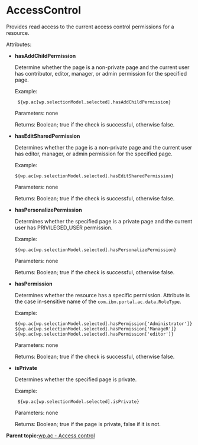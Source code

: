 # AccessControl

Provides read access to the current access control permissions for a resource.

Attributes:

-   **hasAddChildPermission**

    Determine whether the page is a non-private page and the current user has contributor, editor, manager, or admin permission for the specified page.

    Example:

    ```
     ${wp.ac[wp.selectionModel.selected].hasAddChildPermission}
    ```

    Parameters: none

    Returns: Boolean; true if the check is successful, otherwise false.

-   **hasEditSharedPermission**

    Determines whether the page is a non-private page and the current user has editor, manager, or admin permission for the specified page.

    Example:

    ```
    ${wp.ac[wp.selectionModel.selected].hasEditSharedPermission}
    ```

    Parameters: none

    Returns: Boolean; true if the check is successful, otherwise false.

-   **hasPersonalizePermission**

    Determines whether the specified page is a private page and the current user has PRIVILEGED\_USER permission.

    Example:

    ```
    ${wp.ac[wp.selectionModel.selected].hasPersonalizePermission}
    ```

    Parameters: none

    Returns: Boolean; true if the check is successful, otherwise false.

-   **hasPermission**

    Determines whether the resource has a specific permission. Attribute is the case in-sensitive name of the `com.ibm.portal.ac.data.RoleType`.

    Example:

    ```
    ${wp.ac[wp.selectionModel.selected].hasPermission['Administrator']}
    ${wp.ac[wp.selectionModel.selected].hasPermission['ManageR']}
    ${wp.ac[wp.selectionModel.selected].hasPermission['editor']}
    ```

    Parameters: none

    Returns: Boolean; true if the check is successful, otherwise false.

-   **isPrivate**

    Determines whether the specified page is private.

    Example:

    ```
     ${wp.ac[wp.selectionModel.selected].isPrivate}
    ```

    Parameters: none

    Returns: Boolean; true if the page is private, false if it is not.


**Parent topic:**[wp.ac - Access control](../dev-theme/themeopt_el_bean_ac_rt.md)

